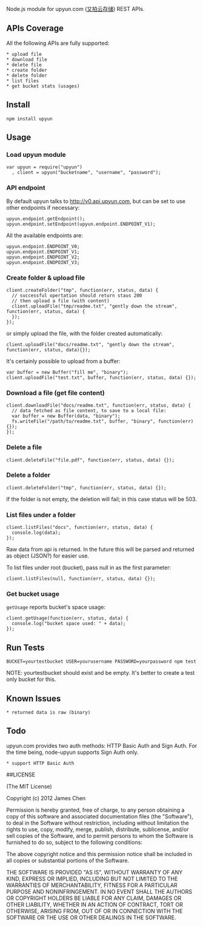 Node.js module for upyun.com ([又拍云存储](https://www.upyun.com/)) REST APIs.

## APIs Coverage

All the following APIs are fully supported:

    * upload file
    * download file
    * delete file
    * create folder
    * delete folder
    * list files
    * get bucket stats (usages)

## Install

    npm install upyun

## Usage

### Load upyun module

    var upyun = require("upyun")
      , client = upyun("bucketname", "username", "password");

### API endpoint

By default upyun talks to http://v0.api.upyun.com, but can be set to use other endpoints if necessary:

    upyun.endpoint.getEndpoint();
    upyun.endpoint.setEndpoint(upyun.endpoint.ENDPOINT_V1);

All the available endpoints are:

    upyun.endpoint.ENDPOINT_V0;
    upyun.endpoint.ENDPOINT_V1;
    upyun.endpoint.ENDPOINT_V2;
    upyun.endpoint.ENDPOINT_V3;

### Create folder &amp; upload file

    client.createFolder("tmp", function(err, status, data) {
      // successful opertation should return staus 200
      // then upload a file (with content)
      client.uploadFile("tmp/readme.txt", "gently down the stream", function(err, status, data) {
      });
    });

or simply upload the file, with the folder created automatically:

    client.uploadFile("docs/readme.txt", "gently down the stream", function(err, status, data){});

It's certainly possible to upload from a buffer:

    var buffer = new Buffer("fill me", "binary");
    client.uploadFile("test.txt", buffer, function(err, status, data) {});

### Download a file (get file content)

    client.downloadFile("docs/readme.txt", function(err, status, data) {
      // data fetched as file content, to save to a local file:
      var buffer = new Buffer(data, "binary");
      fs.writeFile("/path/to/readme.txt", buffer, "binary", function(err) {});
    });

### Delete a file

    client.deleteFile("file.pdf", function(err, status, data) {});

### Delete a folder

    client.deleteFolder("tmp", function(err, status, data) {});

If the folder is not empty, the deletion will fail; in this case status will be 503.

### List files under a folder

    client.listFiles("docs", function(err, status, data) {
      console.log(data);
    });

Raw data from api is returned. In the future this will be parsed and returned as object (JSON?) for easier use.

To list files under root (bucket), pass null in as the first parameter:

    client.listFiles(null, function(err, status, data) {});

### Get bucket usage

`getUsage` reports bucket's space usage:

    client.getUsage(function(err, status, data) {
      console.log("bucket space used: " + data);
    });

## Run Tests

    BUCKET=yourtestbucket USER=yourusername PASSWORD=yourpassword npm test

NOTE: yourtestbucket should exist and be empty. It's better to create a test only bucket for this.

## Known Issues

    * returned data is raw (binary)

## Todo

upyun.com provides two auth methods: HTTP Basic Auth and Sign Auth. For the time being, node-upyun supports Sign Auth only.

    * support HTTP Basic Auth

<a name="license"/>

##LICENSE

(The MIT License)

Copyright (c) 2012 James Chen

Permission is hereby granted, free of charge, to any person obtaining a copy of this software and associated documentation files (the "Software"), to deal in the Software without restriction, including without limitation the rights to use, copy, modify, merge, publish, distribute, sublicense, and/or sell copies of the Software, and to permit persons to whom the Software is furnished to do so, subject to the following conditions:

The above copyright notice and this permission notice shall be included in all copies or substantial portions of the Software.

THE SOFTWARE IS PROVIDED "AS IS", WITHOUT WARRANTY OF ANY KIND, EXPRESS OR IMPLIED, INCLUDING BUT NOT LIMITED TO THE WARRANTIES OF MERCHANTABILITY, FITNESS FOR A PARTICULAR PURPOSE AND NONINFRINGEMENT. IN NO EVENT SHALL THE AUTHORS OR COPYRIGHT HOLDERS BE LIABLE FOR ANY CLAIM, DAMAGES OR OTHER LIABILITY, WHETHER IN AN ACTION OF CONTRACT, TORT OR OTHERWISE, ARISING FROM, OUT OF OR IN CONNECTION WITH THE SOFTWARE OR THE USE OR OTHER DEALINGS IN THE SOFTWARE.
